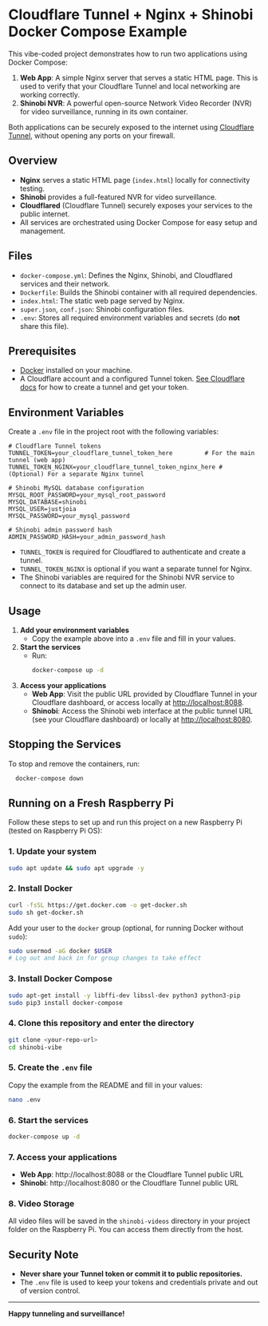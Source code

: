 # Cloudflare Tunnel + Nginx + Shinobi Docker Compose Example

This vibe-coded project demonstrates how to run two applications using Docker Compose:

1. **Web App**: A simple Nginx server that serves a static HTML page. This is used to verify that your Cloudflare Tunnel and local networking are working correctly.
2. **Shinobi NVR**: A powerful open-source Network Video Recorder (NVR) for video surveillance, running in its own container.

Both applications can be securely exposed to the internet using [Cloudflare Tunnel](https://developers.cloudflare.com/cloudflare-one/connections/connect-apps/), without opening any ports on your firewall.

## Overview
- **Nginx** serves a static HTML page (`index.html`) locally for connectivity testing.
- **Shinobi** provides a full-featured NVR for video surveillance.
- **Cloudflared** (Cloudflare Tunnel) securely exposes your services to the public internet.
- All services are orchestrated using Docker Compose for easy setup and management.

## Files
- `docker-compose.yml`: Defines the Nginx, Shinobi, and Cloudflared services and their network.
- `Dockerfile`: Builds the Shinobi container with all required dependencies.
- `index.html`: The static web page served by Nginx.
- `super.json`, `conf.json`: Shinobi configuration files.
- `.env`: Stores all required environment variables and secrets (do **not** share this file).

## Prerequisites
- [Docker](https://www.docker.com/get-started) installed on your machine.
- A Cloudflare account and a configured Tunnel token. [See Cloudflare docs](https://developers.cloudflare.com/cloudflare-one/connections/connect-apps/create-tunnel/) for how to create a tunnel and get your token.

## Environment Variables
Create a `.env` file in the project root with the following variables:

```env
# Cloudflare Tunnel tokens
TUNNEL_TOKEN=your_cloudflare_tunnel_token_here         # For the main tunnel (web app)
TUNNEL_TOKEN_NGINX=your_cloudflare_tunnel_token_nginx_here # (Optional) For a separate Nginx tunnel

# Shinobi MySQL database configuration
MYSQL_ROOT_PASSWORD=your_mysql_root_password
MYSQL_DATABASE=shinobi
MYSQL_USER=justjoia
MYSQL_PASSWORD=your_mysql_password

# Shinobi admin password hash
ADMIN_PASSWORD_HASH=your_admin_password_hash
```

- `TUNNEL_TOKEN` is required for Cloudflared to authenticate and create a tunnel.
- `TUNNEL_TOKEN_NGINX` is optional if you want a separate tunnel for Nginx.
- The Shinobi variables are required for the Shinobi NVR service to connect to its database and set up the admin user.

## Usage
1. **Add your environment variables**
   - Copy the example above into a `.env` file and fill in your values.
2. **Start the services**
   - Run:
     ```sh
     docker-compose up -d
     ```
3. **Access your applications**
   - **Web App**: Visit the public URL provided by Cloudflare Tunnel in your Cloudflare dashboard, or access locally at [http://localhost:8088](http://localhost:8088).
   - **Shinobi**: Access the Shinobi web interface at the public tunnel URL (see your Cloudflare dashboard) or locally at [http://localhost:8080](http://localhost:8080).

## Stopping the Services
To stop and remove the containers, run:
```sh
  docker-compose down
```

## Running on a Fresh Raspberry Pi

Follow these steps to set up and run this project on a new Raspberry Pi (tested on Raspberry Pi OS):

### 1. Update your system
```sh
sudo apt update && sudo apt upgrade -y
```

### 2. Install Docker
```sh
curl -fsSL https://get.docker.com -o get-docker.sh
sudo sh get-docker.sh
```
Add your user to the `docker` group (optional, for running Docker without `sudo`):
```sh
sudo usermod -aG docker $USER
# Log out and back in for group changes to take effect
```

### 3. Install Docker Compose
```sh
sudo apt-get install -y libffi-dev libssl-dev python3 python3-pip
sudo pip3 install docker-compose
```

### 4. Clone this repository and enter the directory
```sh
git clone <your-repo-url>
cd shinobi-vibe
```

### 5. Create the `.env` file
Copy the example from the README and fill in your values:
```sh
nano .env
```

### 6. Start the services
```sh
docker-compose up -d
```

### 7. Access your applications
- **Web App**: http://localhost:8088 or the Cloudflare Tunnel public URL
- **Shinobi**: http://localhost:8080 or the Cloudflare Tunnel public URL

### 8. Video Storage
All video files will be saved in the `shinobi-videos` directory in your project folder on the Raspberry Pi. You can access them directly from the host.

## Security Note
- **Never share your Tunnel token or commit it to public repositories.**
- The `.env` file is used to keep your tokens and credentials private and out of version control.

---

**Happy tunneling and surveillance!**
